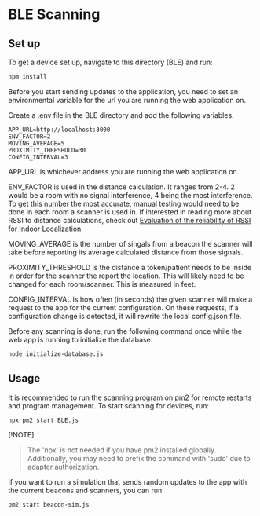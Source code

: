 # BLE Scanning 

## Set up

To get a device set up, navigate to this directory (BLE) and run:

```bash
npm install
```

Before you start sending updates to the application, you need to set an environmental variable for the url you are running the web application on.

Create a .env file in the BLE directory and add the following variables.

```plaintext
APP_URL=http://localhost:3000
ENV_FACTOR=2
MOVING_AVERAGE=5
PROXIMITY_THRESHOLD=30 
CONFIG_INTERVAL=3
```

APP_URL is whichever address you are running the web application on.

ENV_FACTOR is used in the distance calculation. It ranges from 2-4. 2 would be a room with no signal interference, 4 being the most interference.
To get this number the most accurate, manual testing would need to be done in each room a scanner is used in.
If interested in reading more about RSSI to distance calculations, check out [Evaluation of the reliability of RSSI for Indoor Localization](https://citeseerx.ist.psu.edu/document?repid=rep1&type=pdf&doi=65228221cfa4fa93654b2b24aa7b41f4d04c82d0)

MOVING_AVERAGE is the number of singals from a beacon the scanner will take before reporting its average calculated distance from those signals. 

PROXIMITY_THRESHOLD is the distance a token/patient needs to be inside in order for the scanner the report the location. 
This will likely need to be changed for each room/scanner. This is measured in feet.

CONFIG_INTERVAL is how often (in seconds) the given scanner will make a request to the app for the current configuration. 
On these requests, if a configuration change is detected, it will rewrite the local config.json file.


Before any scanning is done, run the following command once while the web app is running to initialize the database.
```bash
node initialize-database.js
```

## Usage

It is recommended to run the scanning program on pm2 for remote restarts and program management.
To start scanning for devices, run:

```bash
npx pm2 start BLE.js
```

[!NOTE]
> The 'npx' is not needed if you have pm2 installed globally.
> Additionally, you may need to prefix the command with 'sudo' due to adapter authorization.


If you want to run a simulation that sends random updates to the app with the current beacons and scanners, you can run:
```bash
pm2 start beacon-sim.js
```
